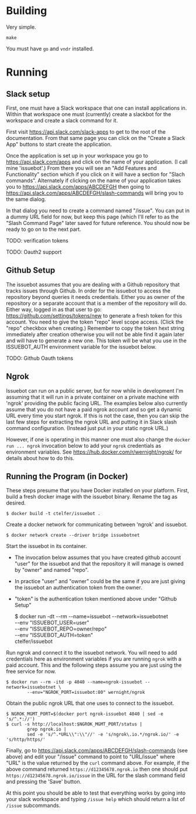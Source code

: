 # Building

Very simple.

    make

You must have `go` and `vndr` installed.

# Running


## Slack setup
First, one must have a Slack workspace that one can install applications in.
Within that workspace one must (currently) create a slackbot for the
workspace and create a slack command for it.

First visit https://api.slack.com/slack-apps to get to the root of the
documentation.  From that same page you can click on the "Create a Slack
App" buttons to start create the application.

Once the application is set up in your workspace you go to
https://api.slack.com/apps and click on the name of your application.
(I call mine 'issuebot'.)  From there you will see an "Add Features and
Functionality" section which if you click on it will have a section for
"Slach commands".  Alternately if clicking on the name of your
application takes you to https://api.slack.com/apps/ABCDEFGH then going
to https://api.slack.com/apps/ABCDEFGH/slash-commands will bring you to
the same dialog.

In that dialog you need to create a command named "/issue".  You can put
in a dummy URL field for now, but keep this page (which I'll refer to as
the "Slash Command Page" later saved for future reference.  You should
now be ready to go on to the next part.

TODO:  verification tokens

TODO:  Oauth2 support

## Github Setup
The issuebot assumes that you are dealing with a Github repository that
tracks issues through Github.  In order for the issuebot to access the
repository beyond queries it needs credentials.  Either you as owner of
the repository or a separate account that is a member of the repository
will do.  Either way, logged in as that user to go:
https://github.com/settings/tokens/new to generate a fresh token for
this account.  You need to give the token "repo" level scope access.
(Click the "repo" checkbox when creating.)  Remember to copy the token
hext string immediately after creation otherwise you will not be able
find it again later and will have to generate a new one.  This token
will be what you use in the ISSUEBOT\_AUTH environment variable for the
issuebot below.

TODO:  Github Oauth tokens


## Ngrok
Issuebot can run on a public server, but for now while in development
I'm assuming that it will run in a private container on a private
machine with 'ngrok' providing the public facing URL.  The examples
below also currently assume that you do not have a paid ngrok account
and so get a dynamic URL every time you start ngrok.   If this is not
the case, then you can skip the last few steps for extracting the ngrok
URL and putting it in Slack slash command configuration.  (Instead just
put in your static ngrok URL.)

However, if one is operating in this manner one must also change the
`docker run ... ngrok` invocation below to add your `ngrok` credentials
as environment variables.  See https://hub.docker.com/r/wernight/ngrok/
for details about how to do this.


## Running the Program (in Docker)
These steps presume that you have Docker installed on your platform.
First, build a fresh docker image with the issuebot binary.  Rename
the tag as desired.

    $ docker build -t ctelfer/issuebot .

Create a docker network for communicating between 'ngrok' and issuebot.

    $ docker network create --driver bridge issuebotnet

Start the issuebot in its container.
  * The invocation below assumes that you have created github
    account "user" for the issuebot and that the repository
    it will manage is owned by "owner" and named "repo".
  * In practice "user" and "owner" could be the same if you
    are just giving the issuebot an authentication token from
    the owner.
  * "token" is the authentication token mentioned above under
    "Github Setup"

    $ docker run -dt --rm --name=issuebot --network=issuebotnet \
            --env "ISSUEBOT_USER=user" \
            --env "ISSUEBOT_REPO=owner/repo" \
            --env "ISSUEBOT_AUTH=token"\
            ctelfer/issuebot

Run ngrok and connect it to the issuebot network.  You will need to add
credentials here as environment variables if you are running `ngrok`
with a paid account.  This and the following steps assume you are just
using the free service for now.

    $ docker run --rm -itd -p 4040 --name=ngrok-issuebot --network=issuebotnet \
            --env="NGROK_PORT=issuebot:80" wernight/ngrok

Obtain the public ngrok URL that one uses to connect to the issuebot.

    $ NGROK_MGMT_PORT=$(docker port ngrok-issuebot 4040 | sed -e 's/^.*://')
    $ curl -s http://localhost:$NGROK_MGMT_PORT/status | 
            grep ngrok.io |
            sed -e 's/^.*URL\\":\\"//' -e 's/ngrok\.io.*/ngrok.io/' -e 's/http/https/'

Finally, go to https://api.slack.com/apps/ABCDEFGH/slash-commands (see
above) and edit your "/issue" command to point to "URL/issue" where
"URL" is the value returned by the `curl` command above.  For example,
if the above command returned `https://d12345678.ngrok.io` then one
should put `https://d12345678.ngrok.io/issue` in the URL for the slash
command field and pressing the 'Save' button.

At this point you should be able to test that everything works by going
into your slack workspace and typing `/issue help` which should return a
list of `/issue` subcommands.
